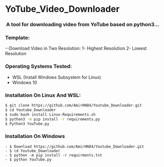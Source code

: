 # YoTube_Video_Downloader

<h3 align="center">A tool for downloading video from YoTube based on python3...</h3>

### Template:
--Download Video in Two Resolution:
	1- Highest Resolution
	2- Lowest Resolution

### Operating Systems Tested:

- WSL (Install Windows Subsystem for Linux)
- Windows 10

### Installation On Linux And WSL:
```bash
$ git clone https://github.com/AmirHN84/Youtube_Downloader.git
$ cd Youtube_Downloader
$ sudo bash install Linux-Requirements.sh
$ python3 -m pip install -r requirements.py
$ Python3 YouTube.py
```
### Installation On Windows

```base
- $ Download https://github.com/AmirHN84/Youtube_Downloader.git
- $ cd Youtube_Downloader
- $ python -m pip install -r requirments.txt
- $ python YouTube.py
```